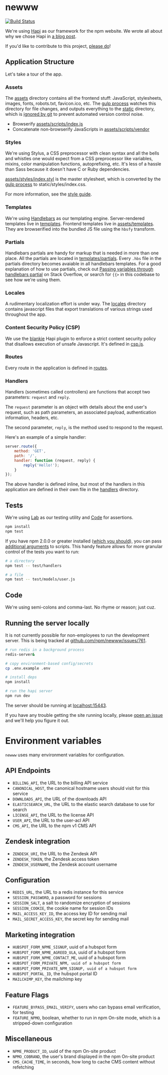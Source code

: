 # newww

[![Build Status](https://travis-ci.org/npm/newww.svg)](https://travis-ci.org/npm/newww)

We're using [Hapi](https://github.com/hapijs/hapi) as our framework for the npm website. We wrote all about why we chose Hapi in [a blog
post](http://blog.npmjs.org/post/88024339405/nearing-practical-maintainability).

If you'd like to contribute to this project,
[please do](https://github.com/npm/newww/blob/master/CONTRIBUTING.md)!

## Application Structure

Let's take a tour of the app.

### Assets

The [assets](assets) directory contains all the frontend stuff: JavaScript, stylesheets, images, fonts, robots.txt, favicon.ico, etc. The [gulp process](gulpfile.js) watches this directory for file changes, and outputs everything to the [static](static) directory, which is [ignored by git](.gitignore) to prevent automated version control noise.

- Browserify [assets/scripts/index.js](assets/scripts/index.js)
- Concatenate non-browserify JavaScripts in [assets/scripts/vendor](assets/scripts/vendor)

### Styles

We're using Stylus, a CSS preprocessor with clean syntax and all the bells and whistles one would expect from a CSS preprocessor like variables, mixins, color manipulation functions, autoprefixing, etc. It's less of a hassle than Sass because it doesn't have C or Ruby dependencies.

[assets/styles/index.styl](assets/styles/index.styl) is the master stylesheet, which is converted by the  [gulp process](gulpfile.js) to static/styles/index.css.

For more information, see the [style guide](assets/styles/README.md).

### Templates

We're using [Handlebars](http://handlebarsjs.com/) as our templating engine. Server-rendered templates live in [templates](templates). Frontend templates live in [assets/templates](assets/templates). They are browserified into the bundled JS file using the `hbsfy` transform.

### Partials

Handlebars partials are handy for markup that is needed in more than one place. All the partials are located in [templates/partials](templates/partials). Every `.hbs` file in the partials directory becomes avaiable in all handlebars templates. For a good explanation of how to use partials, check out [Passing variables through handlebars partial](http://stackoverflow.com/questions/11523331/passing-variables-through-handlebars-partial) on Stack Overflow, or search for `{{>` in this codebase to see how we're using them.

### Locales

A rudimentary localization effort is under way. The [locales](locales) directory contains javascript files that export translations of various strings used throughout the app.

### Content Security Policy (CSP)

We use the [blankie](https://github.com/nlf/blankie) Hapi plugin to enforce a strict content security policy that disallows execution of unsafe Javascript. It's defined in [csp.js](lib/csp.js).

### Routes

Every route in the application is defined in [routes](/routes).

### Handlers

Handlers (sometimes called controllers) are functions that accept two parameters: `request` and `reply`.

The `request` parameter is an object with details about the end user's request, such as path parameters, an associated payload, authentication information, headers, etc.

The second parameter, `reply`, is the method used to respond to the request.

Here's an example of a simple handler:

```js
server.route({
    method: 'GET',
    path: '/',
    handler: function (request, reply) {
        reply('Hello!');
    }
});
```

The above handler is defined inline, but most of the handlers in this application are defined in their own file in the [handlers](handlers) directory.

## Tests

We're using [Lab](https://github.com/hapijs/lab) as our testing utility and
[Code](https://www.npmjs.com/package/code) for assertions.

```sh
npm install
npm test
```

If you have npm 2.0.0 or greater installed ([which you should](https://docs.npmjs.com/getting-started/installing-node)),
you can pass [additional arguments](https://docs.npmjs.com/cli/run-script) to scripts. This handy feature
allows for more granular control of the tests you want to run:

```sh
# a directory
npm test -- test/handlers

# a file
npm test -- test/models/user.js
```

## Code

We're using semi-colons and comma-last. No rhyme or reason; just cuz.

## Running the server locally

It is not currently possible for non-employees to run the development server. This is being tracked at [github.com/npm/newww/issues/761](https://github.com/npm/newww/issues/761).

```sh
# run redis in a background process
redis-server&

# copy environment-based config/secrets
cp .env.example .env

# install deps
npm install

# run the hapi server
npm run dev
```

The server should be running at [localhost:15443](https://localhost:15443).

If you have any trouble getting the site running locally, please [open an issue](https://github.com/npm/newww/issues/new) and we'll help you figure it out.

# Environment variables

`newww` uses many environment variables for configuration.

## API Endpoints

* `BILLING_API`, the URL to the billing API service
* `CANONICAL_HOST`, the canonical hostname users should visit for this service
* `DOWNLOADS_API`, the URL of the downloads API
* `ELASTICSEARCH_URL`, the URL to the elastic search database to use for search
* `LICENSE_API`, the URL to the license API
* `USER_API`, the URL to the user-acl API
* `CMS_API`, the URL to the npm v1 CMS API

## Zendesk integration

* `ZENDESK_URI`, the URL to the Zendesk API
* `ZENDESK_TOKEN`, the Zendesk access token
* `ZENDESK_USERNAME`, the Zendesk account username

## Configuration

* `REDIS_URL`, the URL to a redis instance for this service
* `SESSION_PASSWORD`, a password for sessions
* `SESSION_SALT`, a salt to randomize encryption of sessions
* `SESSION_COOKIE`, the cookie name for session IDs
* `MAIL_ACCESS_KEY_ID`, the access key ID for sending mail
* `MAIL_SECRET_ACCESS_KEY`, the secret key for sending mail


## Marketing integration

* `HUBSPOT_FORM_NPME_SIGNUP`, uuid of a hubspot form
* `HUBSPOT_FORM_NPME_AGREED_ULA`, uuid of a hubspot form
* `HUBSPOT_FORM_NPME_CONTACT_ME`, uuid of a hubspot form
* `HUBSPOT_FORM_PRIVATE_NPM, uuid of a hubspot form`
* `HUBSPOT_FORM_PRIVATE_NPM_SIGNUP, uuid of a hubspot form`
* `HUBSPOT_PORTAL_ID`, the hubspot portal ID
* `MAILCHIMP_KEY`, the mailchimp key

## Feature Flags

* `FEATURE_BYPASS_EMAIL_VERIFY`, users who can bypass email verification, for testing
* `FEATURE_NPMO`, boolean, whether to run in npm On-site mode, which is a stripped-down configuration

## Miscellaneous

* `NPME_PRODUCT_ID`, uuid of the npm On-site product
* `NPMO_COBRAND`, the user's brand displayed in the npm On-site product
* `CMS_CACHE_TIME`, in seconds, how long to cache CMS content without refetching
